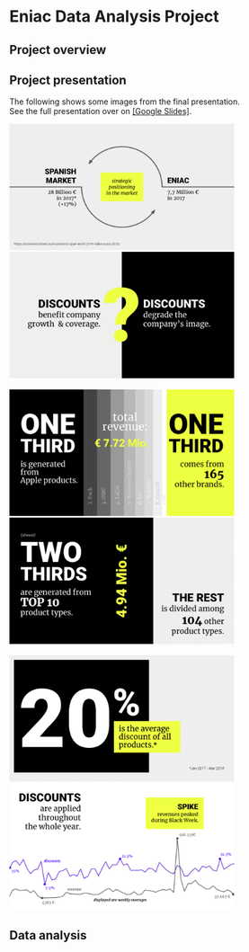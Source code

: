 # Eniac Data Analysis Project

## Project overview

## Project presentation

The following shows some images from the final presentation.<br>
See the full presentation over on <a href="https://docs.google.com/presentation/d/1MgT4-HUO19ZwohObSgC9Dpi1rOVWpC7COi-TduYRChg/edit?usp=sharing">[Google Slides]</a>.

<img src="images/Slide_02.png" width=400> <img src="images/Slide_03.png" width=400>
<br>
<br>
<img src="images/Slide_05.png" width=400> <img src="images/Slide_06.png" width=400>
<br>
<br>
<img src="images/Slide_09.png" width=400> <img src="images/Slide_10.png" width=400>

## Data analysis
